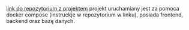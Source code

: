 [link do repozytorium z projektem](https://github.com/MakaryBardowski/snotify_zaliczenie)
projekt uruchamiany jest za pomoca docker compose (instruckje w repozytorium w linku), posiada frontend, backend oraz bazę danych.